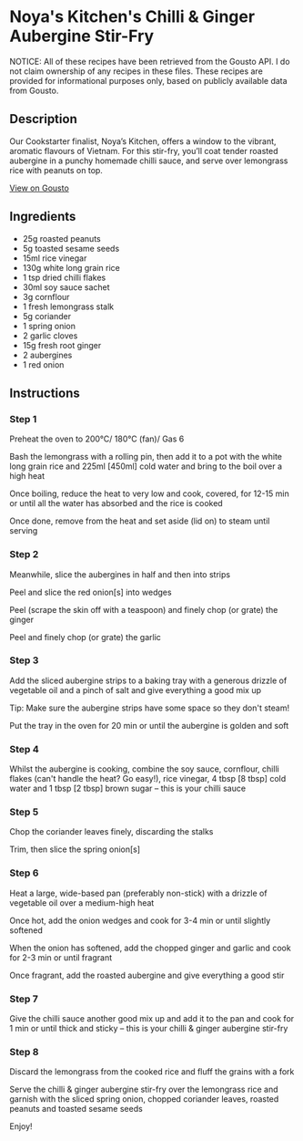 # Noya's Kitchen's Chilli & Ginger Aubergine Stir-Fry

NOTICE: All of these recipes have been retrieved from the Gousto API. I do not claim ownership of any recipes in these files. These recipes are provided for informational purposes only, based on publicly available data from Gousto.

## Description

Our Cookstarter finalist, Noya’s Kitchen, offers a window to the vibrant, aromatic flavours of Vietnam. For this stir-fry, you’ll coat tender roasted aubergine in a punchy homemade chilli sauce, and serve over lemongrass rice with peanuts on top. 

[View on Gousto](https://www.gousto.co.uk/recipes/cookbook/noyas-kitchens-chilli-ginger-aubergine-stir-fry)

## Ingredients

- 25g roasted peanuts
- 5g toasted sesame seeds
- 15ml rice vinegar
- 130g white long grain rice
- 1 tsp dried chilli flakes
- 30ml soy sauce sachet
- 3g cornflour
- 1 fresh lemongrass stalk
- 5g coriander
- 1 spring onion
- 2 garlic cloves
- 15g fresh root ginger
- 2 aubergines
- 1 red onion

## Instructions


### Step 1

Preheat the oven to 200°C/ 180°C (fan)/ Gas 6

Bash the lemongrass with a rolling pin, then add it to a pot with the white long grain rice and 225ml <span class="text-danger">[450ml] </span>cold water and bring to the boil over a high heat

Once boiling, reduce the heat to very low and cook, covered, for 12-15 min or until all the water has absorbed and the rice is cooked

Once done, remove from the heat and set aside (lid on) to steam until serving


### Step 2

Meanwhile, slice the aubergines in half and then into strips

Peel and slice the red onion<span class="text-danger">[s] </span>into wedges

Peel (scrape the skin off with a teaspoon) and finely chop (or grate) the ginger

Peel and finely chop (or grate) the garlic


### Step 3

Add the sliced aubergine strips to a baking tray with a generous drizzle of vegetable oil and a pinch of salt and give everything a good mix up

Tip: Make sure the aubergine strips have some space so they don't steam!

Put the tray in the oven for 20 min or until the aubergine is golden and soft


### Step 4

Whilst the aubergine is cooking, combine the soy sauce, cornflour, chilli flakes (can't handle the heat? Go easy!), rice vinegar, 4 tbsp <span class="text-danger">[8 tbsp] </span>cold water and 1 tbsp <span class="text-danger">[2 tbsp]</span> brown sugar – this is your chilli sauce


### Step 5

Chop the coriander leaves finely, discarding the stalks

Trim, then slice the spring onion<span class="text-danger">[s]</span>


### Step 6

Heat a large, wide-based pan (preferably non-stick) with a drizzle of vegetable oil over a medium-high heat

Once hot, add the onion wedges and cook for 3-4 min or until slightly softened

When the onion has softened, add the chopped ginger and garlic and cook for 2-3 min or until fragrant

Once fragrant, add the roasted aubergine and give everything a good stir


### Step 7

Give the chilli sauce another good mix up and add it to the pan and cook for 1 min or until thick and sticky – this is your chilli & ginger aubergine stir-fry

### Step 8

Discard the lemongrass from the cooked rice and fluff the grains with a fork

Serve the chilli & ginger aubergine stir-fry over the lemongrass rice and garnish with the sliced spring onion, chopped coriander leaves, roasted peanuts and toasted sesame seeds

Enjoy!

